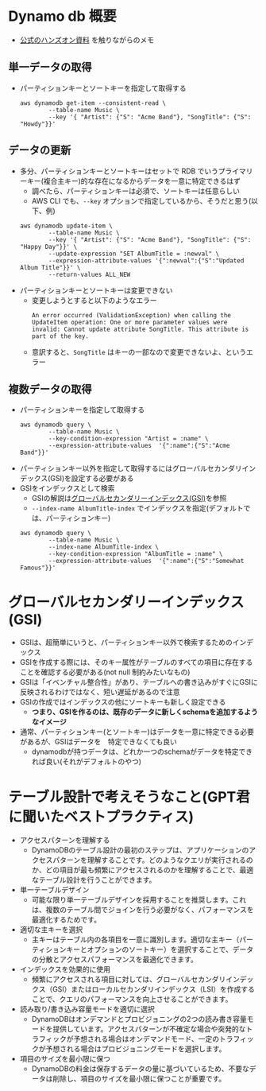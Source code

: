 # Dynamo db 概要

- [公式のハンズオン資料](https://docs.aws.amazon.com/ja_jp/amazondynamodb/latest/developerguide/getting-started-step-1.html) を触りながらのメモ

## 単一データの取得

- パーティションキーとソートキーを指定して取得する
  ```shell
  aws dynamodb get-item --consistent-read \
          --table-name Music \
          --key '{ "Artist": {"S": "Acme Band"}, "SongTitle": {"S": "Howdy"}}'
  ```

## データの更新
- 多分、パーティションキーとソートキーはセットで RDB でいうプライマリーキー(複合主キー)的な存在になるからデータを一意に特定できるはず
  - 調べたら、パーティションキーは必須で、ソートキーは任意らしい
  - AWS CLI でも、`--key` オプションで指定しているから、そうだと思う(以下、例)
  ```shell
  aws dynamodb update-item \
          --table-name Music \
          --key '{ "Artist": {"S": "Acme Band"}, "SongTitle": {"S": "Happy Day"}}' \
          --update-expression "SET AlbumTitle = :newval" \
          --expression-attribute-values '{":newval":{"S":"Updated Album Title"}}' \
          --return-values ALL_NEW
  ```
- パーティションキーとソートキーは変更できない
  - 変更しようとすると以下のようなエラー
    ```shell
    An error occurred (ValidationException) when calling the UpdateItem operation: One or more parameter values were invalid: Cannot update attribute SongTitle. This attribute is part of the key.
    ```
  - 意訳すると、`SongTitle` はキーの一部なので変更できないよ、というエラー

## 複数データの取得
- パーティションキーを指定して取得する
  ```shell
  aws dynamodb query \
          --table-name Music \
          --key-condition-expression "Artist = :name" \
          --expression-attribute-values  '{":name":{"S":"Acme Band"}}'
  ```
- パーティションキー以外を指定して取得するにはグローバルセカンダリインデックス(GSI)を設定する必要がある
- GSIをインデックスとして検索
  - GSIの解説は[グローバルセカンダリーインデックス(GSI)](#グローバルセカンダリーインデックスgsi)を参照
  - `--index-name AlbumTitle-index` でインデックスを指定(デフォルトでは、パーティションキー)
  ```shell
  aws dynamodb query \
          --table-name Music \
          --index-name AlbumTitle-index \
          --key-condition-expression "AlbumTitle = :name" \
          --expression-attribute-values  '{":name":{"S":"Somewhat Famous"}}'
  ```

# グローバルセカンダリーインデックス(GSI)
  - GSIは、超簡単にいうと、パーティションキー以外で検索するためのインデックス
  - GSIを作成する際には、そのキー属性がテーブルのすべての項目に存在することを確認する必要がある(not null 制約みたいなもの)
  - GSIは「イベンチャル整合性」があり、テーブルへの書き込みがすぐにGSIに反映されるわけではなく、短い遅延があるので注意
  - GSIの作成ではインデックスの他にソートキーも新しく設定できる
    - **つまり、GSIを作るのは、既存のデータに新しくschemaを追加するようなイメージ**
  - 通常、パーティションキー(とソートキー)はデータを一意に特定できる必要があるが、GSIはデータを　特定できなくても良い
    - dynamodbが持つデータは、どれか一つのschemaがデータを特定できれば良い(それがデフォルトのやつ)

# テーブル設計で考えそうなこと(GPT君に聞いたベストプラクティス)
- アクセスパターンを理解する
  - DynamoDBのテーブル設計の最初のステップは、アプリケーションのアクセスパターンを理解することです。どのようなクエリが実行されるのか、どの項目が最も頻繁にアクセスされるのかを理解することで、最適なテーブル設計を行うことができます。
- 単一テーブルデザイン
  - 可能な限り単一テーブルデザインを採用することを推奨します。これは、複数のテーブル間でジョインを行う必要がなく、パフォーマンスを最適化するためです。
- 適切な主キーを選択
  - 主キーはテーブル内の各項目を一意に識別します。適切な主キー（パーティションキーとオプションのソートキー）を選択することで、データの分散とアクセスパフォーマンスを最適化できます。
- インデックスを効果的に使用
  - 頻繁にアクセスされる項目に対しては、グローバルセカンダリインデックス（GSI）またはローカルセカンダリインデックス（LSI）を作成することで、クエリのパフォーマンスを向上させることができます。
- 読み取り/書き込み容量モードを適切に選択
  - DynamoDBはオンデマンドとプロビジョニングの2つの読み書き容量モードを提供しています。アクセスパターンが不確定な場合や突発的なトラフィックが予想される場合はオンデマンドモード、一定のトラフィックが予想される場合はプロビジョニングモードを選択します。
- 項目のサイズを最小限に保つ
  - DynamoDBの料金は保存するデータの量に基づいているため、不要なデータは削除し、項目のサイズを最小限に保つことが重要です。
